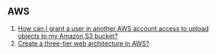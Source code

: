 ## AWS

1. [How can I grant a user in another AWS account access to upload objects to my Amazon S3 bucket?](https://www.youtube.com/watch?v=OhupTkhPoZM)
2. [Create a three-tier web architecture in AWS?](https://catalog.us-east-1.prod.workshops.aws/workshops/85cd2bb2-7f79-4e96-bdee-8078e469752a/en-US)
   
[comment]: https://www.youtube.com/playlist?list=PLhr1KZpdzukfdjsOHZ-BazZt1iK1J8UUw
